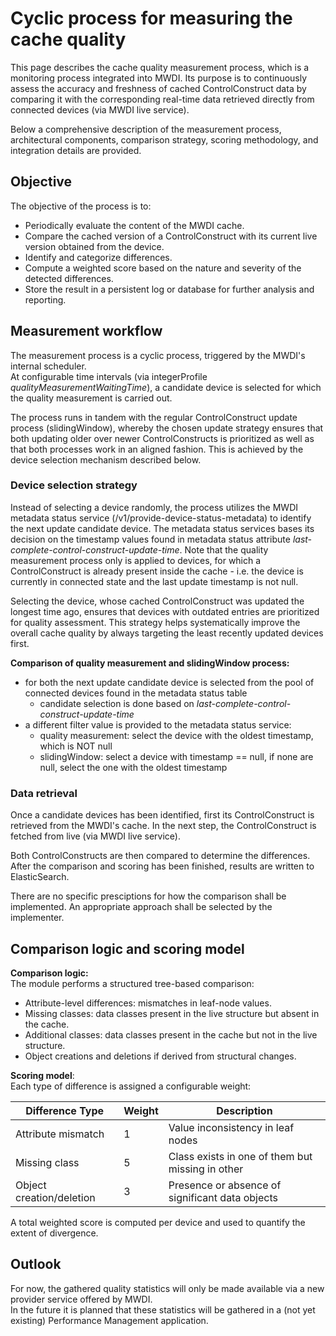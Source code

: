 # Cyclic process for measuring the cache quality

This page describes the cache quality measurement process, which is a monitoring process integrated into MWDI. 
Its purpose is to continuously assess the accuracy and freshness of cached ControlConstruct data by comparing it with the corresponding real-time data retrieved directly from connected devices (via MWDI live service).

Below a comprehensive description of the measurement process, architectural components, comparison strategy, scoring methodology, and integration details are provided.

## Objective

The objective of the process is to:
- Periodically evaluate the content of the MWDI cache.
- Compare the cached version of a ControlConstruct with its current live version obtained from the device.
- Identify and categorize differences.
- Compute a weighted score based on the nature and severity of the detected differences.
- Store the result in a persistent log or database for further analysis and reporting.

## Measurement workflow

The measurement process is a cyclic process, triggered by the MWDI's internal scheduler.  
At configurable time intervals (via integerProfile *qualityMeasurementWaitingTime*), a candidate device is selected for which the quality measurement is carried out.

The process runs in tandem with the regular ControlConstruct update process (slidingWindow), whereby the chosen update strategy ensures that both updating older over newer ControlConstructs is prioritized as well as that both processes work in an aligned fashion. This is achieved by the device selection mechanism described below. 

### Device selection strategy

Instead of selecting a device randomly, the process utilizes the MWDI metadata status service (/v1/provide-device-status-metadata) to identify the next update candidate device. The metadata status services bases its decision on the timestamp values found in metadata status attribute *last-complete-control-construct-update-time*. Note that the quality measurement process only is applied to devices, for which a ControlConstruct is already present inside the cache - i.e. the device is currently in connected state and the last update timestamp is not null.  

Selecting the device, whose cached ControlConstruct was updated the longest time ago, ensures that devices with outdated entries are prioritized for quality assessment. This strategy helps systematically improve the overall cache quality by always targeting the least recently updated devices first.

**Comparison of quality measurement and slidingWindow process:**  
- for both the next update candidate device is selected from the pool of connected devices found in the metadata status table
  - candidate selection is done based on *last-complete-control-construct-update-time*
- a different filter value is provided to the metadata status service:
  - quality measurement: select the device with the oldest timestamp, which is NOT null
  - slidingWindow: select a device with timestamp == null, if none are null, select the one with the oldest timestamp

### Data retrieval
Once a candidate devices has been identified, first its ControlConstruct is retrieved from the MWDI's cache. In the next step, the ControlConstruct is fetched from live (via MWDI live service).

Both ControlConstructs are then compared to determine the differences. After the comparison and scoring has been finished, results are written to ElasticSearch.  

There are no specific presciptions for how the comparison shall be implemented. An appropriate approach shall be selected by the implementer.  

## Comparison logic and scoring model

**Comparison logic:**  
The module performs a structured tree-based comparison:
- Attribute-level differences: mismatches in leaf-node values.
- Missing classes: data classes present in the live structure but absent in the cache.
- Additional classes: data classes present in the cache but not in the live structure.
- Object creations and deletions if derived from structural changes.

**Scoring model**:  
Each type of difference is assigned a configurable weight:

| Difference Type         | Weight | Description                                      |
|-------------------------|--------|--------------------------------------------------|
| Attribute mismatch      | 1      | Value inconsistency in leaf nodes                |
| Missing class           | 5      | Class exists in one of them  but missing in other|     
| Object creation/deletion| 3      | Presence or absence of significant data objects  |

A total weighted score is computed per device and used to quantify the extent of divergence.  

## Outlook
For now, the gathered quality statistics will only be made available via a new provider service offered by MWDI.  
In the future it is planned that these statistics will be gathered in a (not yet existing) Performance Management application.  